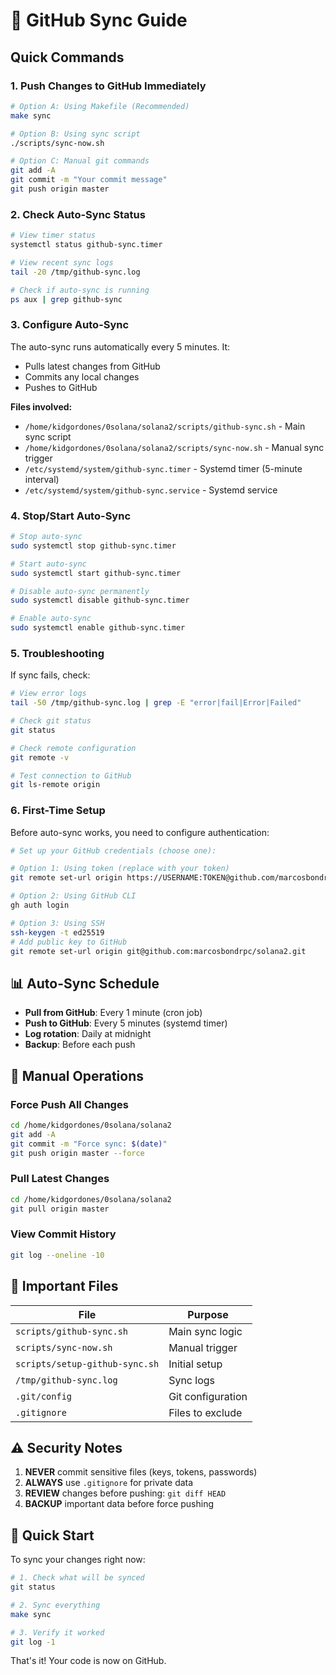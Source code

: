 # 🔄 GitHub Sync Guide

## Quick Commands

### 1. **Push Changes to GitHub Immediately**
```bash
# Option A: Using Makefile (Recommended)
make sync

# Option B: Using sync script
./scripts/sync-now.sh

# Option C: Manual git commands
git add -A
git commit -m "Your commit message"
git push origin master
```

### 2. **Check Auto-Sync Status**
```bash
# View timer status
systemctl status github-sync.timer

# View recent sync logs
tail -20 /tmp/github-sync.log

# Check if auto-sync is running
ps aux | grep github-sync
```

### 3. **Configure Auto-Sync**

The auto-sync runs automatically every 5 minutes. It:
- Pulls latest changes from GitHub
- Commits any local changes
- Pushes to GitHub

**Files involved:**
- `/home/kidgordones/0solana/solana2/scripts/github-sync.sh` - Main sync script
- `/home/kidgordones/0solana/solana2/scripts/sync-now.sh` - Manual sync trigger
- `/etc/systemd/system/github-sync.timer` - Systemd timer (5-minute interval)
- `/etc/systemd/system/github-sync.service` - Systemd service

### 4. **Stop/Start Auto-Sync**
```bash
# Stop auto-sync
sudo systemctl stop github-sync.timer

# Start auto-sync
sudo systemctl start github-sync.timer

# Disable auto-sync permanently
sudo systemctl disable github-sync.timer

# Enable auto-sync
sudo systemctl enable github-sync.timer
```

### 5. **Troubleshooting**

If sync fails, check:

```bash
# View error logs
tail -50 /tmp/github-sync.log | grep -E "error|fail|Error|Failed"

# Check git status
git status

# Check remote configuration
git remote -v

# Test connection to GitHub
git ls-remote origin
```

### 6. **First-Time Setup**

Before auto-sync works, you need to configure authentication:

```bash
# Set up your GitHub credentials (choose one):

# Option 1: Using token (replace with your token)
git remote set-url origin https://USERNAME:TOKEN@github.com/marcosbondrpc/solana2.git

# Option 2: Using GitHub CLI
gh auth login

# Option 3: Using SSH
ssh-keygen -t ed25519
# Add public key to GitHub
git remote set-url origin git@github.com:marcosbondrpc/solana2.git
```

## 📊 Auto-Sync Schedule

- **Pull from GitHub**: Every 1 minute (cron job)
- **Push to GitHub**: Every 5 minutes (systemd timer)
- **Log rotation**: Daily at midnight
- **Backup**: Before each push

## 🔧 Manual Operations

### Force Push All Changes
```bash
cd /home/kidgordones/0solana/solana2
git add -A
git commit -m "Force sync: $(date)"
git push origin master --force
```

### Pull Latest Changes
```bash
cd /home/kidgordones/0solana/solana2
git pull origin master
```

### View Commit History
```bash
git log --oneline -10
```

## 📁 Important Files

| File | Purpose |
|------|---------|
| `scripts/github-sync.sh` | Main sync logic |
| `scripts/sync-now.sh` | Manual trigger |
| `scripts/setup-github-sync.sh` | Initial setup |
| `/tmp/github-sync.log` | Sync logs |
| `.git/config` | Git configuration |
| `.gitignore` | Files to exclude |

## ⚠️ Security Notes

1. **NEVER** commit sensitive files (keys, tokens, passwords)
2. **ALWAYS** use `.gitignore` for private data
3. **REVIEW** changes before pushing: `git diff HEAD`
4. **BACKUP** important data before force pushing

## 🚀 Quick Start

To sync your changes right now:

```bash
# 1. Check what will be synced
git status

# 2. Sync everything
make sync

# 3. Verify it worked
git log -1
```

That's it! Your code is now on GitHub.